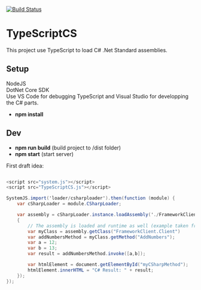 [![Build Status](https://travis-ci.com/simontardif/TypeScriptCS.svg?branch=master)](https://travis-ci.com/simontardif/TypeScriptCS)
# TypeScriptCS

This project use TypeScript to load C# .Net Standard assemblies.

## Setup

NodeJS <br>
DotNet Core SDK<br>
Use VS Code for debugging TypeScript and Visual Studio for developping the C# parts. <br>

* <b>npm install</b>

## Dev

* <b>npm run build</b> (build project to /dist folder)
* <b>npm start</b> (start server)

First draft idea:
```csharp

<script src="system.js"></script>
<script src="TypeScriptCS.js"></script>

SystemJS.import('loader/csharploader').then(function (module) {
    var cSharpLoader = module.CSharpLoader;

    var assembly = cSharpLoader.instance.loadAssembly('./FrameworkClient.dll', () =>
    {
        // The assembly is loaded and runtime as well (example taken from blazor)
        var myClass = assembly.getClass("FrameworkClient.Client")
        var addNumbersMethod = myClass.getMethod("AddNumbers");
        var a = 12;
        var b = 13;
        var result = addNumbersMethod.invoke([a,b]);

        var htmlElement = document.getElementById("myCSharpMethod");
        htmlElement.innerHTML = "C# Result: " + result;
    });
});
```
